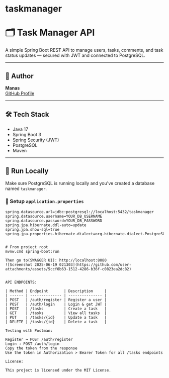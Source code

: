 # taskmanager 
# 🗂️ Task Manager API

A simple Spring Boot REST API to manage users, tasks, comments, and task status updates — secured with JWT and connected to PostgreSQL.

---

## 👤 Author

**Manas**  
[GitHub Profile](https://github.com/ggmanYr765)

---

## 🛠️ Tech Stack

- Java 17
- Spring Boot 3
- Spring Security (JWT)
- PostgreSQL
- Maven

---

## 🚀 Run Locally

Make sure PostgreSQL is running locally and you've created a database named `taskmanager`.

### 🔧 Setup `application.properties`
```properties
spring.datasource.url=jdbc:postgresql://localhost:5432/taskmanager
spring.datasource.username=YOUR_DB_USERNAME
spring.datasource.password=YOUR_DB_PASSWORD
spring.jpa.hibernate.ddl-auto=update
spring.jpa.show-sql=true
spring.jpa.properties.hibernate.dialect=org.hibernate.dialect.PostgreSQLDialect


# From project root
mvnw.cmd spring-boot:run

Then go to(SWAGGER UI): http://localhost:8080
![Screenshot 2025-06-19 021303](https://github.com/user-attachments/assets/5ccf0b63-1512-4286-b36f-c0823ea2dc82)


API ENDPOINTS:

| Method | Endpoint       | Description     |
| ------ | -------------- | --------------- |
| POST   | /auth/register | Register a user |
| POST   | /auth/login    | Login & get JWT |
| POST   | /tasks         | Create a task   |
| GET    | /tasks         | View all tasks  |
| PUT    | /tasks/{id}    | Update a task   |
| DELETE | /tasks/{id}    | Delete a task   |

Testing with Postman:

Register → POST /auth/register
Login → POST /auth/login
Copy the token from the response
Use the token in Authorization > Bearer Token for all /tasks endpoints

License:

This project is licensed under the MIT License.





